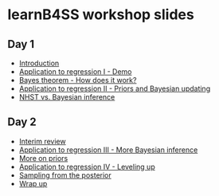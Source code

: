 learnB4SS workshop slides
================

## Day 1

-   [Introduction](https://learnb4ss.github.io/slides/00_intro/index.pdf)
-   [Application to regression I -
    Demo](https://learnb4ss.github.io/slides/01_a2r_initial_demo/index.html)
-   [Bayes theorem - How does it
    work?](https://learnb4ss.github.io/slides/02_bayes_theorem/index.pdf)
-   [Application to regression II - Priors and Bayesian
    updating](https://learnb4ss.github.io/slides/03_a2r_prior_and_bayesian_updating/index.html)
-   [NHST vs. Bayesian
    inference](https://learnb4ss.github.io/slides/04_nhst_vs_bayesian_inference/index.pdf)

## Day 2

-   [Interim
    review](https://learnb4ss.github.io/slides/05_review/index.html)
-   [Application to regression III - More Bayesian
    inference](https://learnb4ss.github.io/slides/06_a2r_inference_over_posterior/index.html)
-   [More on
    priors](https://learnb4ss.github.io/slides/07_a2r_leveling_up/index.html)
-   [Application to regression IV - Leveling
    up](https://learnb4ss.github.io/slides/08_more_priors_likelihoods/index.pdf)
-   [Sampling from the
    posterior](https://learnb4ss.github.io/slides/09_sample_the_posterior/index.html)
-   [Wrap up](https://learnb4ss.github.io/slides/10_wrap_up/index.html)
